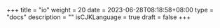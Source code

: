 +++
title = "io"
weight = 20
date = 2023-06-28T08:18:58+08:00
type = "docs"
description = ""
isCJKLanguage = true
draft = false
+++